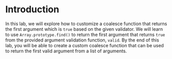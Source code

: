 # Introduction

In this lab, we will explore how to customize a coalesce function that returns the first argument which is `true` based on the given validator. We will learn to use `Array.prototype.find()` to return the first argument that returns `true` from the provided argument validation function, `valid`. By the end of this lab, you will be able to create a custom coalesce function that can be used to return the first valid argument from a list of arguments.
